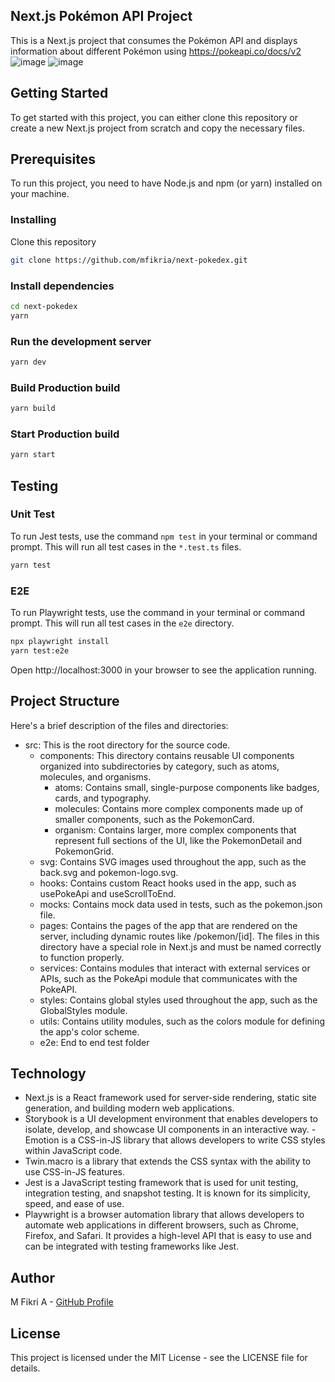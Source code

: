 ## Next.js Pokémon API Project
This is a Next.js project that consumes the Pokémon API and displays information about different Pokémon using https://pokeapi.co/docs/v2
<img alt="image" src="https://user-images.githubusercontent.com/9253585/226161666-32938781-c21b-474e-bfc2-8e84f7e937f5.png">
<img alt="image" src="https://user-images.githubusercontent.com/9253585/226161689-e503d601-5eae-4df6-a119-25982ec1c47d.png">

## Getting Started
To get started with this project, you can either clone this repository or create a new Next.js project from scratch and copy the necessary files.

## Prerequisites
To run this project, you need to have Node.js and npm (or yarn) installed on your machine.

### Installing
Clone this repository

```bash
git clone https://github.com/mfikria/next-pokedex.git
```

### Install dependencies

```bash
cd next-pokedex
yarn
```

### Run the development server

```bash
yarn dev
```

### Build Production build
```bash
yarn build
```

### Start Production build
```bash
yarn start
```

## Testing

### Unit Test
To run Jest tests, use the command `npm test` in your terminal or command prompt. This will run all test cases in the `*.test.ts` files.

```bash
yarn test
```

### E2E
To run Playwright tests, use the command in your terminal or command prompt. This will run all test cases in the `e2e` directory.

```bash
npx playwright install
yarn test:e2e
```

Open http://localhost:3000 in your browser to see the application running.

## Project Structure
Here's a brief description of the files and directories:

- src: This is the root directory for the source code.
  - components: This directory contains reusable UI components organized into subdirectories by category, such as atoms, molecules, and organisms.
    - atoms: Contains small, single-purpose components like badges, cards, and typography.
    - molecules: Contains more complex components made up of smaller components, such as the PokemonCard.
    - organism: Contains larger, more complex components that represent full sections of the UI, like the PokemonDetail and PokemonGrid.
  - svg: Contains SVG images used throughout the app, such as the back.svg and pokemon-logo.svg.
  - hooks: Contains custom React hooks used in the app, such as usePokeApi and useScrollToEnd.
  - mocks: Contains mock data used in tests, such as the pokemon.json file.
  - pages: Contains the pages of the app that are rendered on the server, including dynamic routes like /pokemon/[id]. The files in this directory have a special role in Next.js and must be named correctly to function properly.
  - services: Contains modules that interact with external services or APIs, such as the PokeApi module that communicates with the PokeAPI.
  - styles: Contains global styles used throughout the app, such as the GlobalStyles module.
  - utils: Contains utility modules, such as the colors module for defining the app's color scheme.
  - e2e: End to end test folder

## Technology
- Next.js is a React framework used for server-side rendering, static site generation, and building modern web applications.
- Storybook is a UI development environment that enables developers to isolate, develop, and showcase UI components in an interactive way. - Emotion is a CSS-in-JS library that allows developers to write CSS styles within JavaScript code.
- Twin.macro is a library that extends the CSS syntax with the ability to use CSS-in-JS features.
- Jest is a JavaScript testing framework that is used for unit testing, integration testing, and snapshot testing. It is known for its simplicity, speed, and ease of use.
- Playwright is a browser automation library that allows developers to automate web applications in different browsers, such as Chrome, Firefox, and Safari. It provides a high-level API that is easy to use and can be integrated with testing frameworks like Jest.

## Author
M Fikri A - [GitHub Profile](https://github.com.mfikria)

## License
This project is licensed under the MIT License - see the LICENSE file for details.
